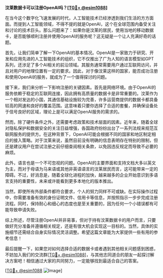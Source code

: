 **汶莱数据卡可以注册OpenAI吗？[[TG💪+ @esim1088](https://t.me/s/esim1088)]**

在当今这个数字化飞速发展的时代，人工智能技术已经渗透到我们生活的方方面面。而提到人工智能领域，不得不提的就是OpenAI，这个在全球范围内备受关注和讨论的技术巨头。那么问题来了：如果你是汶莱的居民，使用当地的移动数据卡，是否能够顺利注册并使用OpenAI的服务呢？这无疑是一个让人充满好奇的话题。

首先，让我们简单了解一下OpenAI的基本情况。OpenAI是一家致力于研究、开发和应用先进的人工智能技术的组织，它不仅推出了广为人知的语言模型如GPT系列，还涉足了多个AI相关的前沿领域。其服务通常需要用户通过互联网访问，并且对用户的地理位置有一定的要求。因此，对于像汶莱这样的国家，能否成功注册和使用OpenAI的服务，就成为了一个值得探讨的问题。

接下来，我们来分析一下影响注册的关键因素。首先是网络环境。由于OpenAI的服务依赖于稳定的互联网连接，因此拥有高质量的数据卡是非常重要的。汶莱作为一个相对发达的小国，其通信基础设施较为完善，许多运营商提供的数据卡都具备较高的网速和良好的覆盖范围。这意味着只要你选择了合适的套餐，并确保设备处于信号良好的区域，理论上是可以满足OpenAI服务的需求的。

然而，除了硬件条件之外，还需要考虑政策和技术层面的因素。近年来，随着全球对隐私保护和数据安全的关注日益增强，各国政府纷纷出台了一系列法规来规范互联网服务的提供方。在这种背景下，OpenAI可能会根据不同的国家和地区制定相应的接入策略。对于汶莱来说，虽然目前没有明确的信息表明存在特别的限制，但还是建议用户在尝试注册之前仔细查阅相关条款，以免因违反规定而导致不必要的麻烦。

此外，语言也是一个不可忽视的问题。OpenAI的主要界面和支持文档大多以英文为主，而对于母语为马来语或其他非英语语言的汶莱居民而言，这可能带来一定的障碍。不过，好消息是，随着全球化进程的加快，越来越多的企业开始意识到多语言支持的重要性，未来或许能看到更多本地化的版本推出。

当然，即使所有外部条件都符合要求，个人的努力同样不可或缺。在实际操作过程中，你需要准备有效的身份证明文件、信用卡等信息，并按照指示一步步完成注册流程。同时，保持耐心和细心的态度也是至关重要的，因为任何一个小错误都有可能导致申请失败。

综上所述，尽管注册OpenAI并非易事，但对于持有汶莱数据卡的用户而言，只要做好充分准备并遵循相关规定，还是有很大机会实现这一目标的。当然，具体的实施细节还需结合自身实际情况灵活调整。希望这篇文章能为大家提供一些有用的参考信息！

最后提醒一下，如果您对如何选择合适的数据卡或者遇到其他相关问题感到困惑，不妨加入我们的交流群[[TG💪+ @esim1088](https://t.me/s/esim1088)]，与其他志同道合的朋友一起探讨解决方案吧！相信通过大家的共同努力，一定能够找到最适合自己的答案。

[[TG💪+ @esim1088](https://t.me/s/esim1088) ![Image](https://i.postimg.cc/4NQfJmqS/Snipaste-2025-05-13-00-14-12.png)]